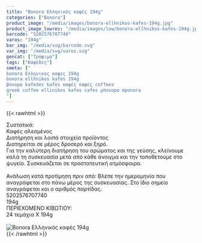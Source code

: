 ```yaml
---
title: "Bonora Ελληνικός καφές 194g"
categories: ["Bonora"]
product_image: "/media/images/bonora-ellhnikos-kafes-194g.jpg"
product_image_lowres: "/media/images/low/bonora-ellhnikos-kafes-194g.jpg"
barcode: "5202576707740"
varos: "194g"
bar_img: "/media/svg/barcode.svg"
var_img: "/media/svg/varos.svg"
gencat: ["Τρόφιμα"]
tags: ["Καφέδες"]
smeta: ["
bonora Ελληνικος καφες 194g
bonora ellhnikos kafes 194g
βονορα kafedes kafes καφές καφες coffees
greek coffee ellinikos kafes cafes μπονορα mponora
"]
---
```

{{< rawhtml >}}

<div class="sload64"><div class="product"><div id="sistatika">Συστατικά:</div><div class="alltext">Καφές αλεσμένος</div><div id="loipa">Διατήρηση και λοιπά στοιχεία προϊόντος</div><div class="alltext">Διατηρείται σε μέρος δροσερό και ξηρό.<br>Για την καλύτερη διατήρηση του αρώματος και της γεύσης, κλείνουμε καλά τη συσκευασία μετά από κάθε άνοιγμα και την τοποθετούμε στο ψυγείο. Συσκευάζεται σε προστατευτική ατμόσφαιρα.<br><br>Ανάλωση κατά προτίμηση πριν από: Βλέπε την ημερομηνία που αναγράφεται στο πάνω μέρος της συσκευασίας. Στο ίδιο σημείο αναγράφεται και ο αριθμός παρτίδας.<br></div><div id="barcode"><div id="barimage1"></div><span id="bartext">5202576707740</span><br></div><div id="varos"><div id="varosimage1"></div><span id="varostext">194g</span><br></div><div id="kivotio">ΠΕΡΙΕΧΟΜΕΝΟ ΚΙΒΩΤΙΟΥ:<br>24 τεμάχια Χ 194g</div><br><div class="pimg"><img alt="Bonora Ελληνικός καφές 194g" title="Bonora Ελληνικός καφές 194g" src="/media/images/bonora-ellhnikos-kafes-194g.jpg"></div></div></div>
{{< /rawhtml >}}


